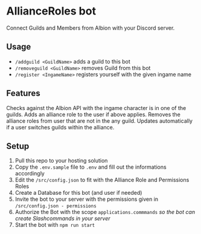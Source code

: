 # AllianceRoles bot

Connect Guilds and Members from Albion with your Discord server.

## Usage

- `/addguild <GuildName>` adds a guild to this bot
- `/removeguild <GuildName>` removes Guild from this bot
- `/register <IngameName>` registers yourself with the given ingame name

## Features

Checks against the Albion API with the ingame character is in one of the guilds.
Adds an alliance role to the user if above applies.
Removes the alliance roles from user that are not in the any guild.
Updates automatically if a user switches guilds within the alliance.

## Setup

1. Pull this repo to your hosting solution
2. Copy the `.env.sample` file to `.env` and fill out the informations accordingly
3. Edit the `/src/config.json` to fit with the Alliance Role and Permissions Roles
4. Create a Database for this bot (and user if needed)
5. Invite the bot to your server with the permissions given in `/src/config.json - permissions`
6. Authorize the Bot with the scope `applications.commmands` _so the bot can create Slashcommands in your server_
7. Start the bot with `npm run start`
